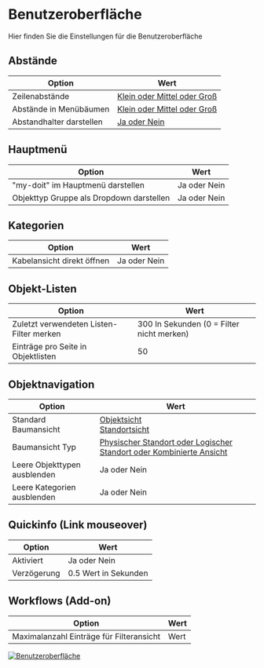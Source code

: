 # Benutzeroberfläche

Hier finden Sie die Einstellungen für die Benutzeroberfläche

## Abstände

| Option | Wert |
| - | - |
| Zeilenabstände | [Klein oder Mittel oder Groß](../../../../grundlagen/web-gui.md#zeilen-abstände) |
| Abstände in Menübäumen | [Klein oder Mittel oder Groß](../../../../grundlagen/web-gui.md#abstände-in-menübäumen)  |
| Abstandhalter darstellen | [Ja oder Nein](../../../../grundlagen/web-gui.md#abstandhalter-darstellen) |

## Hauptmenü

| Option | Wert |
| - | - |
| "my-doit" im Hauptmenü darstellen | Ja oder Nein |
| Objekttyp Gruppe als Dropdown darstellen | Ja oder Nein |

## Kategorien

| Option | Wert |
| - | - |
| Kabelansicht direkt öffnen | Ja oder Nein |

## Objekt-Listen

| Option | Wert |
| - | - |
| Zuletzt verwendeten Listen-Filter merken	 | 300 In Sekunden (0 = Filter nicht merken) |
| Einträge pro Seite in Objektlisten | 50 |

## Objektnavigation

| Option | Wert |
| - | - |
| Standard Baumansicht | [Objektsicht](../../../../grundlagen/web-gui.md#objektansicht)<br>[Standortsicht](../../../../grundlagen/web-gui.md#standortsicht) |
| Baumansicht Typ | [Physischer Standort oder Logischer Standort oder Kombinierte Ansicht](../../../../grundlagen/web-gui.md#standortsicht) |
| Leere Objekttypen ausblenden | Ja oder Nein |
| Leere Kategorien ausblenden | Ja oder Nein |

## Quickinfo (Link mouseover)

| Option | Wert |
| - | - |
| Aktiviert | Ja oder Nein |
| Verzögerung | 0.5 Wert in Sekunden |

## Workflows (Add-on)

| Option | Wert |
| - | - |
| Maximalanzahl Einträge für Filteransicht | Wert |

[![Benutzeroberfläche](../../../../assets/images/de/administration/verwaltung/benutzereinstellungen/benutzeroberflaeche/1-b.png)](../../../../assets/images/de/administration/verwaltung/benutzereinstellungen/benutzeroberflaeche/1-b.png)
